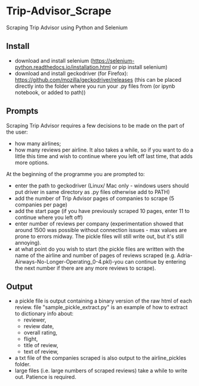 # Trip-Advisor_Scrape
Scraping Trip Advisor using Python and Selenium

## Install

- download and install selenium (https://selenium-python.readthedocs.io/installation.html or pip install selenium)
- download and install geckodriver (for Firefox): https://github.com/mozilla/geckodriver/releases (this can be placed directly into the folder where you run your .py files from (or ipynb notebook, or added to path))

## Prompts
Scraping Trip Advisor requires a few decisions to be made on the part of the user:
- how many airlines; 
- how many reviews per airline. 
It also takes a while, so if you want to do a little this time and wish to continue where you left off last time, that adds more options.

At the beginning of the programme you are prompted to:
- enter the path to geckodriver (Linux/ Mac only - windows users should put driver in same directory as .py files otherwise add to PATH)
- add the number of Trip Advisor pages of companies to scrape (5 companies per page)
- add the start page (if you have previously scraped 10 pages, enter 11 to continue where you left off)
- enter number of reviews per company (experimentation showed that around 1500 was possible without connection issues - max values are prone to errors midway. The pickle files will still write out, but it's still annoying).
- at what point do you wish to start (the pickle files are written with the name of the airline and number of pages of reviews scraped (e.g. Adria-Airways-No-Longer-Operating_0-4.pkl)-you can continue by entering the next number if there are any more reviews to scrape).

## Output

- a pickle file is output containing a binary version of the raw html of each review. file "sample_pickle_extract.py" is an example of how to extract to dictionary info about:
    - reviewer, 
    - review date, 
    - overall rating, 
    - flight, 
    - title of review, 
    - text of review, 
- a txt file of the companies scraped is also output to the airline_pickles folder.
- large files (i.e. large numbers of scraped reviews) take a while to write out. Patience is required.
